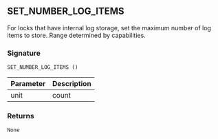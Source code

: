 ## SET\_NUMBER\_LOG\_ITEMS

For locks that have internal log storage, set the maximum number of log items to store. Range determined by capabilities.


### Signature

`SET_NUMBER_LOG_ITEMS ()`


| Parameter | Description |
| --- | --- |
| unit | count |



### Returns

`None`
